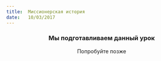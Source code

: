 ```yaml
---
title:  Миссионерская история
date:   10/03/2017
---
```


### <center>Мы подготавливаем данный урок</center>
<center>Попробуйте позже</center>